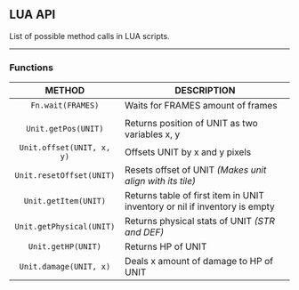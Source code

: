 ## LUA API
List of possible method calls in LUA scripts.

***

### Functions

 | METHOD | DESCRIPTION |
 | :----: | ----------- |
 | `Fn.wait(FRAMES)` | Waits for FRAMES amount of frames |
 | | |
 | `Unit.getPos(UNIT)` | Returns position of UNIT as two variables x, y |
 | `Unit.offset(UNIT, x, y)` | Offsets UNIT by x and y pixels |
 | `Unit.resetOffset(UNIT)` | Resets offset of UNIT *(Makes unit align with its tile)* |
 | `Unit.getItem(UNIT)` | Returns table of first item in UNIT inventory or nil if inventory is empty |
 | `Unit.getPhysical(UNIT)` | Returns physical stats of UNIT *(STR and DEF)* |
 | `Unit.getHP(UNIT)` | Returns HP of UNIT  |
 | `Unit.damage(UNIT, x)` | Deals x amount of damage to HP of UNIT |
